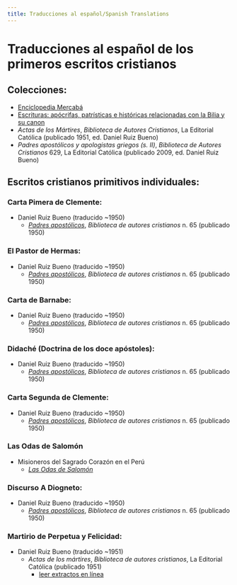 ```yaml
---
title: Traducciones al español/Spanish Translations
---
```


# Traducciones al español de los primeros escritos cristianos

## Colecciones:

* [Enciclopedia Mercabá](https://www.mercaba.org/TEOLOGIA/patristica_patrologia.htm)
* [Escrituras: apócrifas, patrísticas e históricas relacionadas con la Bilia y su canon](http://escrituras.tripod.com/)
* *Actas  de  los  Mártires*, *Biblioteca de Autores Cristianos*, La Editorial Católica (publicado 1951, ed. Daniel Ruiz Bueno)
* *Padres apostólicos y apologistas griegos (s. II)*, *Biblioteca de Autores Cristianos* 629, La Editorial Católica (publicado 2009, ed. Daniel Ruiz Bueno)

## Escritos cristianos primitivos individuales:

### Carta Pimera de Clemente:

* Daniel Ruiz Bueno (traducido ~1950)
  * [*Padres apostólicos*](https://archive.org/details/1acartas.clementeromanoaloscorintios1y2cartasalasvirgenesmartiriodes.clementeded), *Biblioteca de autores cristianos* n. 65 (publicado 1950)

### El Pastor de Hermas:

* Daniel Ruiz Bueno (traducido ~1950)
  * [*Padres apostólicos*](https://archive.org/details/elpastordehermasdedanielruizbuenoenpadresapostolicos), *Biblioteca de autores cristianos* n. 65 (publicado 1950)

### Carta de Barnabe:

* Daniel Ruiz Bueno (traducido ~1950)
  * [*Padres apostólicos*](https://archive.org/details/cartadebernabededanielruizbuenoenpadresapostolicos), *Biblioteca de autores cristianos* n. 65 (publicado 1950)

### Didaché (Doctrina de los doce apóstoles):

* Daniel Ruiz Bueno (traducido ~1950)
  * [*Padres apostólicos*](https://archive.org/details/didajededanielruizbuenoenpadresapostolicos), *Biblioteca de autores cristianos* n. 65 (publicado 1950)


### Carta Segunda de Clemente:

* Daniel Ruiz Bueno (traducido ~1950)
  * [*Padres apostólicos*](https://archive.org/details/2acartas.clementeromanoaloscorintiosdedanielruizbuenoenpadresapostolicos), *Biblioteca de autores cristianos* n. 65 (publicado 1950)

### Las Odas de Salomón
* Misioneros del Sagrado Corazón en el Perú
  * [*Las Odas de Salomón*](https://www.mscperu.org/biblia/apocrifos/odasSalomon/odasSalom00.htm)

### Discurso A Diogneto:

* Daniel Ruiz Bueno (traducido ~1950)
  * [*Padres apostólicos*](https://archive.org/details/discursoadiognetodedanielruizbuenoenpadresapostolicos), *Biblioteca de autores cristianos* n. 65 (publicado 1950)

### Martirio de Perpetua y Felicidad:

* Daniel Ruiz Bueno (traducido ~1951)
  * *Actas de los mártires*, *Biblioteca de autores cristianos*, La Editorial Católica (publicado 1951)
    * [leer extractos en línea](https://www.primeroscristianos.com/acta-de-martirio-de-santas-felicidad-y-perpetua-ano-203-d-c/)


 
